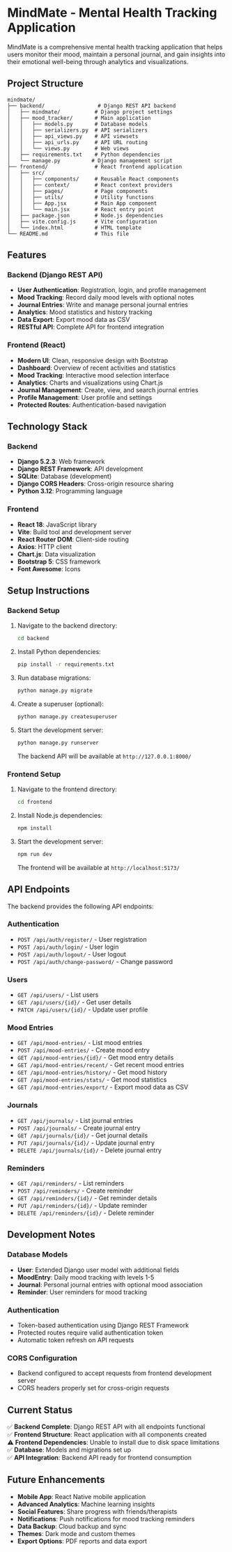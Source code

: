 # MindMate - Mental Health Tracking Application

MindMate is a comprehensive mental health tracking application that helps users monitor their mood, maintain a personal journal, and gain insights into their emotional well-being through analytics and visualizations.

## Project Structure

```
mindmate/
├── backend/                 # Django REST API backend
│   ├── mindmate/           # Django project settings
│   ├── mood_tracker/       # Main application
│   │   ├── models.py       # Database models
│   │   ├── serializers.py  # API serializers
│   │   ├── api_views.py    # API viewsets
│   │   ├── api_urls.py     # API URL routing
│   │   └── views.py        # Web views
│   ├── requirements.txt    # Python dependencies
│   └── manage.py          # Django management script
├── frontend/               # React frontend application
│   ├── src/
│   │   ├── components/     # Reusable React components
│   │   ├── context/        # React context providers
│   │   ├── pages/          # Page components
│   │   ├── utils/          # Utility functions
│   │   ├── App.jsx         # Main App component
│   │   └── main.jsx        # React entry point
│   ├── package.json        # Node.js dependencies
│   ├── vite.config.js      # Vite configuration
│   └── index.html          # HTML template
└── README.md               # This file
```

## Features

### Backend (Django REST API)
- **User Authentication**: Registration, login, and profile management
- **Mood Tracking**: Record daily mood levels with optional notes
- **Journal Entries**: Write and manage personal journal entries
- **Analytics**: Mood statistics and history tracking
- **Data Export**: Export mood data as CSV
- **RESTful API**: Complete API for frontend integration

### Frontend (React)
- **Modern UI**: Clean, responsive design with Bootstrap
- **Dashboard**: Overview of recent activities and statistics
- **Mood Tracking**: Interactive mood selection interface
- **Analytics**: Charts and visualizations using Chart.js
- **Journal Management**: Create, view, and search journal entries
- **Profile Management**: User profile and settings
- **Protected Routes**: Authentication-based navigation

## Technology Stack

### Backend
- **Django 5.2.3**: Web framework
- **Django REST Framework**: API development
- **SQLite**: Database (development)
- **Django CORS Headers**: Cross-origin resource sharing
- **Python 3.12**: Programming language

### Frontend
- **React 18**: JavaScript library
- **Vite**: Build tool and development server
- **React Router DOM**: Client-side routing
- **Axios**: HTTP client
- **Chart.js**: Data visualization
- **Bootstrap 5**: CSS framework
- **Font Awesome**: Icons

## Setup Instructions

### Backend Setup

1. Navigate to the backend directory:
   ```bash
   cd backend
   ```

2. Install Python dependencies:
   ```bash
   pip install -r requirements.txt
   ```

3. Run database migrations:
   ```bash
   python manage.py migrate
   ```

4. Create a superuser (optional):
   ```bash
   python manage.py createsuperuser
   ```

5. Start the development server:
   ```bash
   python manage.py runserver
   ```

   The backend API will be available at `http://127.0.0.1:8000/`

### Frontend Setup

1. Navigate to the frontend directory:
   ```bash
   cd frontend
   ```

2. Install Node.js dependencies:
   ```bash
   npm install
   ```

3. Start the development server:
   ```bash
   npm run dev
   ```

   The frontend will be available at `http://localhost:5173/`

## API Endpoints

The backend provides the following API endpoints:

### Authentication
- `POST /api/auth/register/` - User registration
- `POST /api/auth/login/` - User login
- `POST /api/auth/logout/` - User logout
- `POST /api/auth/change-password/` - Change password

### Users
- `GET /api/users/` - List users
- `GET /api/users/{id}/` - Get user details
- `PATCH /api/users/{id}/` - Update user profile

### Mood Entries
- `GET /api/mood-entries/` - List mood entries
- `POST /api/mood-entries/` - Create mood entry
- `GET /api/mood-entries/{id}/` - Get mood entry details
- `GET /api/mood-entries/recent/` - Get recent mood entries
- `GET /api/mood-entries/history/` - Get mood history
- `GET /api/mood-entries/stats/` - Get mood statistics
- `GET /api/mood-entries/export/` - Export mood data as CSV

### Journals
- `GET /api/journals/` - List journal entries
- `POST /api/journals/` - Create journal entry
- `GET /api/journals/{id}/` - Get journal details
- `PUT /api/journals/{id}/` - Update journal entry
- `DELETE /api/journals/{id}/` - Delete journal entry

### Reminders
- `GET /api/reminders/` - List reminders
- `POST /api/reminders/` - Create reminder
- `GET /api/reminders/{id}/` - Get reminder details
- `PUT /api/reminders/{id}/` - Update reminder
- `DELETE /api/reminders/{id}/` - Delete reminder

## Development Notes

### Database Models
- **User**: Extended Django user model with additional fields
- **MoodEntry**: Daily mood tracking with levels 1-5
- **Journal**: Personal journal entries with optional mood association
- **Reminder**: User reminders for mood tracking

### Authentication
- Token-based authentication using Django REST Framework
- Protected routes require valid authentication token
- Automatic token refresh on API requests

### CORS Configuration
- Backend configured to accept requests from frontend development server
- CORS headers properly set for cross-origin requests

## Current Status

✅ **Backend Complete**: Django REST API with all endpoints functional  
✅ **Frontend Structure**: React application with all components created  
⚠️ **Frontend Dependencies**: Unable to install due to disk space limitations  
✅ **Database**: Models and migrations set up  
✅ **API Integration**: Backend API ready for frontend consumption  

## Future Enhancements

- **Mobile App**: React Native mobile application
- **Advanced Analytics**: Machine learning insights
- **Social Features**: Share progress with friends/therapists
- **Notifications**: Push notifications for mood tracking reminders
- **Data Backup**: Cloud backup and sync
- **Themes**: Dark mode and custom themes
- **Export Options**: PDF reports and data export